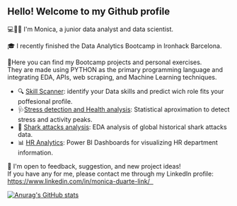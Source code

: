 ## Hello! Welcome to my Github profile

💻👩‍💻 I'm Monica, a junior data analyst and data scientist.

🎓 I recently finished the Data Analytics Bootcamp in Ironhack Barcelona. 

📂Here you can find my Bootcamp projects and personal exercises. \
They are made using PYTHON as the primary programming language and integrating EDA, APIs, web scraping, and Machine Learning techniques.

* 🔍 [Skill Scanner](https://github.com/Monica-Duarte11/Final-Project-SkillScanner): identify your Data skills and predict wich role fits your poffesional profile.
* 🩺[Stress detection and Health analysis](https://github.com/Monica-Duarte11/Stress-health-analysis): Statistical aproximation to detect stress and activity peaks.
* 🦈 [Shark attacks analysis](https://github.com/Monica-Duarte11/Shark-attacks-analysis): EDA analysis of global historical shark attacks data.
* 📊 [HR Analytics](https://github.com/Monica-Duarte11/HR_analytics): Power BI Dashboards for visualizing HR department information.

🤝 I'm open to feedback, suggestion, and new project ideas! \
If you have any for me, please contact me through my LinkedIn profile:
https://www.linkedin.com/in/monica-duarte-link/   

[![Anurag's GitHub stats](https://github-readme-stats.vercel.app/api?username=Monica-Duarte11)](https://github.com/anuraghazra/github-readme-stats)
